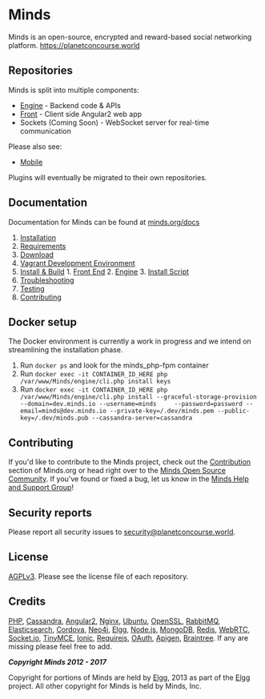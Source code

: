Minds
=====
Minds is an open-source, encrypted and reward-based social networking platform. https://planetconcourse.world

## Repositories
Minds is split into multiple components:

- [Engine](https://github.com/Minds/engine) - Backend code & APIs
- [Front](https://github.com/Minds/front) - Client side Angular2 web app
- Sockets (Coming Soon) - WebSocket server for real-time communication

Please also see:
- [Mobile](https://github.com/Minds/mobile)

Plugins will eventually be migrated to their own repositories.

## Documentation
Documentation for Minds can be found at [minds.org/docs](https://www.minds.org/docs)
1. [Installation](https://www.minds.org/docs/install.html)
  1. [Requirements](https://www.minds.org/docs/install/requirements.html)
  2. [Download](https://www.minds.org/docs/install/download.html)
  3. [Vagrant Development Environment](https://www.minds.org/docs/install/vagrant.html)
  4. [Install & Build](https://www.minds.org/docs/install/preparation.html)
    1. [Front End](https://www.minds.org/docs/install/preparation.html#front-end)
    2. [Engine](https://www.minds.org/docs/install/preparation.html#engine-php)
    3. [Install Script](https://www.minds.org/docs/install/installation.html)
  5. [Troubleshooting](https://www.minds.org/docs/install/troubleshooting.html)
2. [Testing](https://www.minds.org/docs/testing.html)
3. [Contributing](https://www.minds.org/docs/contributing.html)

## Docker setup

The Docker environment is currently a work in progress and we intend on streamlining the installation phase.

1. Run `docker ps` and look for the minds_php-fpm container
2. Run `docker exec -it CONTAINER_ID_HERE php /var/www/Minds/engine/cli.php install keys`
3. Run `docker exec -it CONTAINER_ID_HERE php /var/www/Minds/engine/cli.php install --graceful-storage-provision --domain=dev.minds.io --username=minds     --password=password --email=minds@dev.minds.io --private-key=/.dev/minds.pem --public-key=/.dev/minds.pub --cassandra-server=cassandra`

## Contributing
If you'd like to contribute to the Minds project, check out the [Contribution](https://www.minds.org/docs/contributing.html) section of Minds.org or head right over to the [Minds Open Source Community](https://www.planetconcourse.world/groups/profile/365903183068794880).  If you've found or fixed a bug, let us know in the [Minds Help and Support Group](https://www.planetconcourse.world/groups/profile/100000000000000681/activity)!

## Security reports
Please report all security issues to [security@planetconcourse.world](mailto:security@planetconcourse.world).

## License
[AGPLv3](https://www.minds.org/docs/license.html). Please see the license file of each repository.

## Credits
[PHP](https://php.net), [Cassandra](http://cassandra.apache.org/), [Angular2](http://angular.io), [Nginx](https://nginx.com), [Ubuntu](https://ubuntu.com), [OpenSSL](https://www.openssl.org/), [RabbitMQ](https://www.rabbitmq.com/), [Elasticsearch](https://www.elastic.co/), [Cordova](https://cordova.apache.org/), [Neo4j](https://neo4j.com/), [Elgg](http://elgg.org), [Node.js](https://nodejs.org/en/), [MongoDB](https://www.mongodb.com/), [Redis](http://redis.io/), [WebRTC](https://webrtc.org/), [Socket.io](http://socket.io/), [TinyMCE](https://www.tinymce.com/), [Ionic](http://ionicframework.com/), [Requirejs](http://requirejs.org/), [OAuth](http://oauth.net/2/), [Apigen](http://www.apigen.org/), [Braintree](https://www.braintreepayments.com/). If any are missing please feel free to add.

___Copyright Minds 2012 - 2017___

Copyright for portions of Minds are held by [Elgg](http://elgg.org), 2013 as part of the [Elgg](http://elgg.org) project. All other copyright for Minds is held by Minds, Inc.
